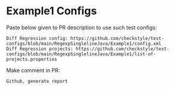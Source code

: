 # Example1 Configs
Paste below given to PR description to use such test configs:
```
Diff Regression config: https://github.com/checkstyle/test-configs/blob/main/RegexpSinglelineJava/Example1/config.xml
Diff Regression projects: https://github.com/checkstyle/test-configs/blob/main/RegexpSinglelineJava/Example1/list-of-projects.properties
```
Make comment in PR:
```
Github, generate report
```
